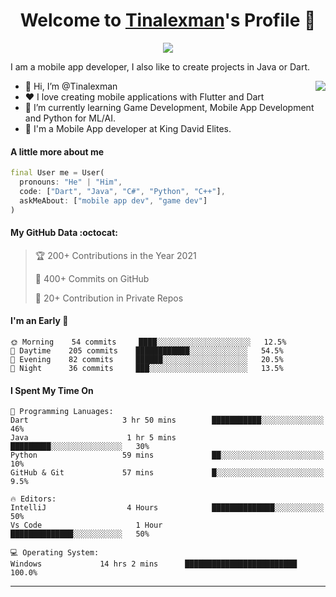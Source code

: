 <p align="center">
  <h1 align="center">Welcome to <a href="https://github.com/Tinalexman">Tinalexman</a>'s Profile 👋</h1>
</p>
<p align="center">
  <a align="center" href="https://github.com/DenverCoder1/readme-typing-svg"><img src="https://readme-typing-svg.herokuapp.com?&font=IBM+Plex+Sans&color=F72EE2&size=25&lines=Welcome+to+my+GitHub+Profile!;I'm+a+Front+end+developer;I'm+a+competitive+programmer;I'm+a+Flask+developer" /></a>
</p>
<p>I am a mobile app developer, I also like to create projects in Java or Dart.</p>
<img align="right" src="https://media.giphy.com/media/M9gbBd9nbDrOTu1Mqx/giphy.gif">
<ul>
  <li>👋 Hi, I’m @Tinalexman</li>
  <li>❤️ I love creating mobile applications with Flutter and Dart</li>
  <li>🌱 I’m currently learning Game Development, Mobile App Development and Python for ML/AI.</li>
  <li>💼 I'm a Mobile App developer at King David Elites.</li>
</ul>

#### A little more about me
```dart
final User me = User(
  pronouns: "He" | "Him",
  code: ["Dart", "Java", "C#", "Python", "C++"],
  askMeAbout: ["mobile app dev", "game dev"]
)
```

#### My GitHub Data :octocat:
> 🏆 200+ Contributions in the Year 2021
 > 
> 📜 400+ Commits on GitHub
 > 
> 🔑 20+ Contribution in Private Repos
 > 

#### I'm an Early 🐤
```text
🌞 Morning    54 commits     ████░░░░░░░░░░░░░░░░░░░░░   12.5% 
🌆 Daytime    205 commits    ████████████░░░░░░░░░░░░░   54.5% 
🌃 Evening    82 commits     ██████░░░░░░░░░░░░░░░░░░░   20.5% 
🌙 Night      36 commits     ███░░░░░░░░░░░░░░░░░░░░░░   13.5%
```

#### I Spent My Time On
```text
💬 Programming Lanuages:
Dart                     3 hr 50 mins        ███████████░░░░░░░░░░░░░░   46% 
Java                      1 hr 5 mins         █████████░░░░░░░░░░░░░░░░   30% 
Python                   59 mins             ██░░░░░░░░░░░░░░░░░░░░░░░   10% 
GitHub & Git             57 mins             █░░░░░░░░░░░░░░░░░░░░░░░░   9.5%

🔥 Editors:
IntelliJ                  4 Hours            ██████████████░░░░░░░░░░░   50% 
Vs Code                     1 Hour             ██████████████░░░░░░░░░░░   50%

💻 Operating System:
Windows             14 hrs 2 mins      █████████████████████████   100.0%
```
------
